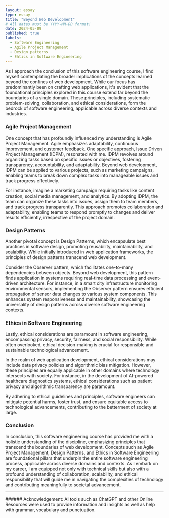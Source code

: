 ```yaml
---
layout: essay
type: essay
title: "Beyond Web Development"
# All dates must be YYYY-MM-DD format!
date: 2024-05-09
published: true
labels:
  - Software Engineering
  - Agile Project Management
  - Design patterns
  - Ehtics in Software Engineering
---
```


As I approach the conclusion of this software engineering course, I find myself contemplating the broader implications of the concepts learned beyond the confines of web development. While our focus has predominantly been on crafting web applications, it's evident that the foundational principles explored in this course extend far beyond the boundaries of a single domain. These principles, including systematic problem-solving, collaboration, and ethical considerations, form the bedrock of software engineering, applicable across diverse contexts and industries.

### Agile Project Management
One concept that has profoundly influenced my understanding is Agile Project Management. Agile emphasizes adaptability, continuous improvement, and customer feedback. One specific approach, Issue Driven Project Management (IDPM), resonated with me. IDPM revolves around organizing tasks based on specific issues or objectives, fostering transparency, accountability, and adaptability. Beyond web development, IDPM can be applied to various projects, such as marketing campaigns, enabling teams to break down complex tasks into manageable issues and track progress effectively.

For instance, imagine a marketing campaign requiring tasks like content creation, social media management, and analytics. By adopting IDPM, the team can organize these tasks into issues, assign them to team members, and track progress transparently. This approach promotes collaboration and adaptability, enabling teams to respond promptly to changes and deliver results efficiently, irrespective of the project domain.

### Design Patterns
Another pivotal concept is Design Patterns, which encapsulate best practices in software design, promoting reusability, maintainability, and scalability. While initially introduced in web application frameworks, the principles of design patterns transcend web development.

Consider the Observer pattern, which facilitates one-to-many dependencies between objects. Beyond web development, this pattern finds application in systems requiring real-time data processing and event-driven architecture. For instance, in a smart city infrastructure monitoring environmental sensors, implementing the Observer pattern ensures efficient propagation of sensor data changes to various system components. This enhances system responsiveness and maintainability, showcasing the universality of design patterns across diverse software engineering contexts.

### Ethics in Software Engineering
Lastly, ethical considerations are paramount in software engineering, encompassing privacy, security, fairness, and social responsibility. While often overlooked, ethical decision-making is crucial for responsible and sustainable technological advancement.

In the realm of web application development, ethical considerations may include data privacy policies and algorithmic bias mitigation. However, these principles are equally applicable in other domains where technology intersects with society. For instance, in the development of AI-powered healthcare diagnostics systems, ethical considerations such as patient privacy and algorithmic transparency are paramount.

By adhering to ethical guidelines and principles, software engineers can mitigate potential harms, foster trust, and ensure equitable access to technological advancements, contributing to the betterment of society at large.

### Conclusion
 In conclusion, this software engineering course has provided me with a holistic understanding of the discipline, emphasizing principles that transcend the boundaries of web development. Concepts such as Agile Project Management, Design Patterns, and Ethics in Software Engineering are foundational pillars that underpin the entire software engineering process, applicable across diverse domains and contexts. As I embark on my career, I am equipped not only with technical skills but also with a profound understanding of collaboration, scalability, and ethical responsibility that will guide me in navigating the complexities of technology and contributing meaningfully to societal advancement.

<hr>
###### Acknowledgement: AI tools such as ChatGPT and other Online Resources were used to provide information and insights as well as help with grammar, vocabulary and punctuation.
